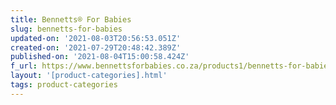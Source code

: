 ```yaml
---
title: Bennetts® For Babies
slug: bennetts-for-babies
updated-on: '2021-08-03T20:56:53.051Z'
created-on: '2021-07-29T20:48:42.389Z'
published-on: '2021-08-04T15:00:58.424Z'
f_url: https://www.bennettsforbabies.co.za/products1/bennetts-for-babies
layout: '[product-categories].html'
tags: product-categories
---
```



